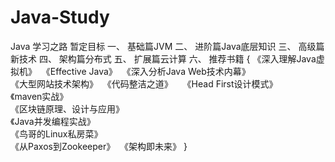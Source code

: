 # Java-Study
Java 学习之路
暂定目标
	一、 基础篇JVM
	二、 进阶篇Java底层知识
	三、 高级篇新技术
	四、 架构篇分布式
	五、 扩展篇云计算
	六、 推荐书籍 {
		《深入理解Java虚拟机》 
		《Effective Java》 
		《深入分析Java Web技术内幕》	
		《大型网站技术架构》 	
		《代码整洁之道》 	 
		《Head First设计模式》 	
		《maven实战》 	
		《区块链原理、设计与应用》 	
		《Java并发编程实战》 	
		《鸟哥的Linux私房菜》 	
		《从Paxos到Zookeeper》 	
		《架构即未来》	
	}
		